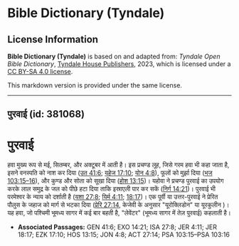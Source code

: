 # Bible Dictionary (Tyndale)

## License Information

**Bible Dictionary (Tyndale)** is based on and adapted from: _Tyndale Open Bible Dictionary_, [Tyndale House Publishers](https://tyndaleopenresources.com/), 2023, which is licensed under a [CC BY-SA 4.0 license](https://creativecommons.org/licenses/by-sa/4.0/legalcode.en).

This markdown version is provided under the same license.



--------------------------------

## पुरवाई (id: 381068)

पुरवाई
======

हवा मुख्य रूप से मई, सितम्बर, और अक्टूबर में आती है। इस प्रचण्ड लूह, जिसे गरम हवा भी कहा जाता है, इसने वनस्पति को नाश कर दिया ([उत 41:6](https://ref.ly/Gen41:6); [यहेज 17:10](https://ref.ly/Ezek17:10); [योन 4:8](https://ref.ly/Jonah4:8)), फूलों को मुर्झा दिया ([भज 103:15–16](https://ref.ly/Ps103:15-Ps103:16)), और कुण्ड और सोता को सूखा दिया ([होश 13:15](https://ref.ly/Hos13:15))। यहोवा ने प्रचण्ड पुरवाई का उपयोग करके लाल समुद्र के जल को पीछे हटा दिया ताकि इस्राएली पार कर सकें ([निर्ग 14:21](https://ref.ly/Exod14:21))। पुरवाई भी परमेश्वर के न्याय को दर्शाती है ([यशा 27:8](https://ref.ly/Isa27:8); [यिर्म 4:11](https://ref.ly/Jer4:11); [18:17](https://ref.ly/Jer18:17))। एक पूर्वी या उत्तर\-पुरवाई ने प्रेरित पौलुस के जहाज को मार्ग से भटका दिया ([प्रेरि 27:14](https://ref.ly/Acts27:14), केजेवी के अनुसार "यूरोक्लिडोन" या यूरकुलीन )। यह हवा, जो पश्चिमी भूमध्य सागर में कई बार बहती है, "लेवेंटर" (भूमध्य सागर में तेज़ पुरवाई) कहलाती है।

* **Associated Passages:** GEN 41:6; EXO 14:21; ISA 27:8; JER 4:11; JER 18:17; EZK 17:10; HOS 13:15; JON 4:8; ACT 27:14; PSA 103:15–PSA 103:16

